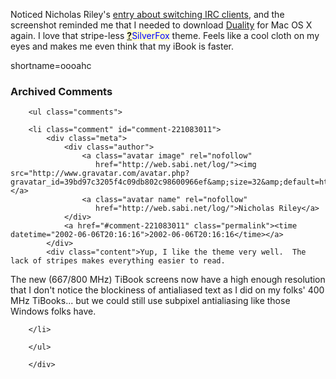 <p>Noticed Nicholas Riley's <a href="http://radio.weblogs.com/0100148/2002/06/03.html#a374">entry about switching IRC clients</a>, and the screenshot reminded me that I needed to download <a href="http://conundrumsoft.com/Duality/duality.html">Duality</a> for Mac OS X again.  I love that stripe-less <span style='background : #FFFFCE;'><a href="http://www.decafbad.com/twiki/bin/edit/Main/SilverFox?topicparent=Main.FilterData"><b>?</b></a><font color="#0000FF">SilverFox</font></span> theme.  Feels like a cool cloth on my eyes and makes me even think that my iBook is faster.</p>
<!--more-->
shortname=oooahc

<div id="comments" class="comments archived-comments">
            <h3>Archived Comments</h3>
            
        <ul class="comments">
            
        <li class="comment" id="comment-221083011">
            <div class="meta">
                <div class="author">
                    <a class="avatar image" rel="nofollow" 
                       href="http://web.sabi.net/log/"><img src="http://www.gravatar.com/avatar.php?gravatar_id=39bd97c3205f4c09db802c98600966ef&amp;size=32&amp;default=http://mediacdn.disqus.com/1320279820/images/noavatar32.png"/></a>
                    <a class="avatar name" rel="nofollow" 
                       href="http://web.sabi.net/log/">Nicholas Riley</a>
                </div>
                <a href="#comment-221083011" class="permalink"><time datetime="2002-06-06T20:16:16">2002-06-06T20:16:16</time></a>
            </div>
            <div class="content">Yup, I like the theme very well.  The lack of stripes makes everything easier to read.

The new (667/800 MHz) TiBook screens now have a high enough resolution that I don't notice the blockiness of antialiased text as I did on my folks' 400 MHz TiBooks... but we could still use subpixel antialiasing like those Windows folks have.</div>
            
        </li>
    
        </ul>
    
        </div>
    